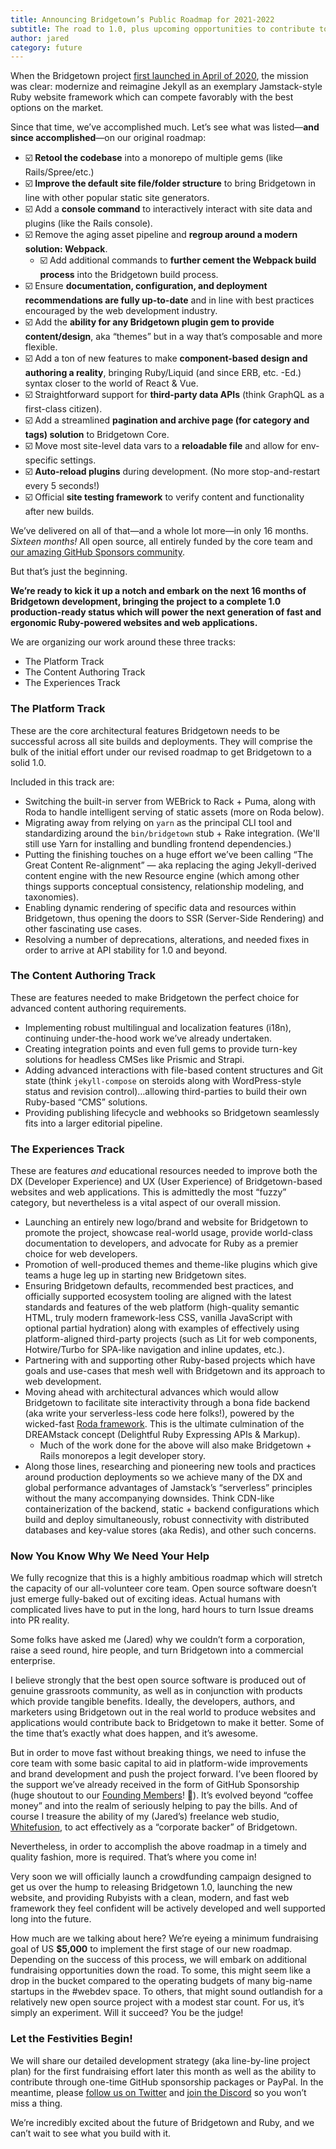 ```yaml
---
title: Announcing Bridgetown’s Public Roadmap for 2021-2022
subtitle: The road to 1.0, plus upcoming opportunities to contribute to that vision to make it a reality.
author: jared
category: future
---
```


When the Bridgetown project [first launched in April of 2020](https://www.bridgetownrb.com/news/time-to-visit-bridgetown/), the mission was clear: modernize and reimagine Jekyll as an exemplary Jamstack-style Ruby website framework which can compete favorably with the best options on the market.

Since that time, we’ve accomplished much. Let’s see what was listed—**and since accomplished**—on our original roadmap:

- ☑️ **Retool the codebase** into a monorepo of multiple gems (like Rails/Spree/etc.)
- ☑️ **Improve the default site file/folder structure** to bring Bridgetown in line with other popular static site generators.
- ☑️ Add a **console command** to interactively interact with site data and plugins (like the Rails console).
- ☑️ Remove the aging asset pipeline and **regroup around a modern solution: Webpack**.
  - ☑️ Add additional commands to **further cement the Webpack build process** into the Bridgetown build process.
- ☑️ Ensure **documentation, configuration, and deployment recommendations are fully up-to-date** and in line with best practices encouraged by the web development industry.
- ☑️ Add the **ability for any Bridgetown plugin gem to provide content/design**, aka “themes” but in a way that’s composable and more flexible.
- ☑️ Add a ton of new features to make **component-based design and authoring a reality**, bringing Ruby/Liquid (and since ERB, etc. -Ed.) syntax closer to the world of React & Vue.
- ☑️ Straightforward support for **third-party data APIs** (think GraphQL as a first-class citizen).
- ☑️ Add a streamlined **pagination and archive page (for category and tags) solution** to Bridgetown Core.
- ☑️ Move most site-level data vars to a **reloadable file** and allow for env-specific settings.
- ☑️ **Auto-reload plugins** during development. (No more stop-and-restart every 5 seconds!)
- ☑️ Official **site testing framework** to verify content and functionality after new builds.

We’ve delivered on all of that—and a whole lot more—in only 16 months. _Sixteen months!_ All open source, all entirely funded by the core team and [our amazing GitHub Sponsors community]((https://github.com/bridgetownrb/bridgetown/blob/main/README.md#special-thanks-to-our-founding-members--)).

But that’s just the beginning.

**We’re ready to kick it up a notch and embark on the next 16 months of Bridgetown development, bringing the project to a complete 1.0 production-ready status which will power the next generation of fast and ergonomic Ruby-powered websites and web applications.**

We are organizing our work around these three tracks:

* The Platform Track
* The Content Authoring Track
* The Experiences Track

### The Platform Track

These are the core architectural features Bridgetown needs to be successful across all site builds and deployments. They will comprise the bulk of the initial effort under our revised roadmap to get Bridgetown to a solid 1.0.

Included in this track are:

* Switching the built-in server from WEBrick to Rack + Puma, along with Roda to handle intelligent serving of static assets (more on Roda below).
* Migrating away from relying on `yarn` as the principal CLI tool and standardizing around the `bin/bridgetown` stub + Rake integration. (We'll still use Yarn for installing and bundling frontend dependencies.)
* Putting the finishing touches on a huge effort we’ve been calling “The Great Content Re-alignment” — aka replacing the aging Jekyll-derived content engine with the new Resource engine (which among other things supports conceptual consistency, relationship modeling, and taxonomies).
* Enabling dynamic rendering of specific data and resources within Bridgetown, thus opening the doors to SSR (Server-Side Rendering) and other fascinating use cases.
* Resolving a number of deprecations, alterations, and needed fixes in order to arrive at API stability for 1.0 and beyond.

### The Content Authoring Track

These are features needed to make Bridgetown the perfect choice for advanced content authoring requirements.

* Implementing robust multilingual and localization features (i18n), continuing under-the-hood work we’ve already undertaken.
* Creating integration points and even full gems to provide turn-key solutions for headless CMSes like Prismic and Strapi.
* Adding advanced interactions with file-based content structures and Git state (think `jekyll-compose` on steroids along with WordPress-style status and revision control)…allowing third-parties to build their own Ruby-based “CMS” solutions.
* Providing publishing lifecycle and webhooks so Bridgetown seamlessly fits into a larger editorial pipeline.

### The Experiences Track

These are features _and_ educational resources needed to improve both the DX (Developer Experience) and UX (User Experience) of Bridgetown-based websites and web applications. This is admittedly the most “fuzzy” category, but nevertheless is a vital aspect of our overall mission.

* Launching an entirely new logo/brand and website for Bridgetown to promote the project, showcase real-world usage, provide world-class documentation to developers, and advocate for Ruby as a premier choice for web developers.
* Promotion of well-produced themes and theme-like plugins which give teams a huge leg up in starting new Bridgetown sites.
* Ensuring Bridgetown defaults, recommended best practices, and officially supported ecosystem tooling are aligned with the latest standards and features of the web platform (high-quality semantic HTML, truly modern framework-less CSS, vanilla JavaScript with optional partial hydration) along with examples of effectively using platform-aligned third-party projects (such as Lit for web components, Hotwire/Turbo for SPA-like navigation and inline updates, etc.).
* Partnering with and supporting other Ruby-based projects which have goals and use-cases that mesh well with Bridgetown and its approach to web development.
* Moving ahead with architectural advances which would allow Bridgetown to facilitate site interactivity through a bona fide backend (aka write your serverless-less code here folks!), powered by the wicked-fast [Roda framework](http://roda.jeremyevans.net). This is the ultimate culmination of the DREAMstack concept (Delightful Ruby Expressing APIs & Markup).
	* Much of the work done for the above will also make Bridgetown + Rails monorepos a legit developer story.
* Along those lines, researching and pioneering new tools and practices around production deployments so we achieve many of the DX and global performance advantages of Jamstack’s “serverless” principles without the many accompanying downsides. Think CDN-like containerization of the backend, static + backend configurations which build and deploy simultaneously, robust connectivity with distributed databases and key-value stores (aka Redis), and other such concerns.

### Now You Know Why We Need Your Help

We fully recognize that this is a highly ambitious roadmap which will stretch the capacity of our all-volunteer core team. Open source software doesn’t just emerge fully-baked out of exciting ideas. Actual humans with complicated lives have to put in the long, hard hours to turn Issue dreams into PR reality.

Some folks have asked me (Jared) why we couldn’t form a corporation, raise a seed round, hire people, and turn Bridgetown into a commercial enterprise.

I believe strongly that the best open source software is produced out of genuine grassroots community, as well as in conjunction with products which provide tangible benefits. Ideally, the developers, authors, and marketers using Bridgetown out in the real world to produce websites and applications would contribute back to Bridgetown to make it better. Some of the time that’s exactly what does happen, and it’s awesome.

But in order to move fast without breaking things, we need to infuse the core team with some basic capital to aid in platform-wide improvements and brand development and push the project forward. I’ve been floored by the support we’ve already received in the form of GitHub Sponsorship (huge shoutout to our [Founding Members](https://github.com/bridgetownrb/bridgetown/blob/main/README.md#special-thanks-to-our-founding-members--)! 🙌). It’s evolved beyond “coffee money” and into the realm of seriously helping to pay the bills. And of course I treasure the ability of my (Jared’s) freelance web studio, [Whitefusion](https://www.whitefusion.studio), to act effectively as a “corporate backer” of Bridgetown.

Nevertheless, in order to accomplish the above roadmap in a timely and quality fashion, more is required. That’s where you come in!

Very soon we will officially launch a crowdfunding campaign designed to get us over the hump to releasing Bridgetown 1.0, launching the new website, and providing Rubyists with a clean, modern, and fast web framework they feel confident will be actively developed and well supported long into the future.

How much are we talking about here? We’re eyeing a minimum fundraising goal of US **$5,000** to implement the first stage of our new roadmap. Depending on the success of this process, we will embark on additional fundraising opportunities down the road. To some, this might seem like a drop in the bucket compared to the operating budgets of many big-name startups in the #webdev space. To others, that might sound outlandish for a relatively new open source project with a modest star count. For us, it’s simply an experiment. Will it succeed? You be the judge!

### Let the Festivities Begin!

We will share our detailed development strategy (aka line-by-line project plan) for the first fundraising effort later this month as well as the ability to contribute through one-time GitHub sponsorship packages or PayPal. In the meantime, please [follow us on Twitter](https://twitter.com/bridgetownrb) and [join the Discord](https://discord.gg/4E6hktQGz4) so you won’t miss a thing.

We’re incredibly excited about the future of Bridgetown and Ruby, and we can’t wait to see what you build with it.